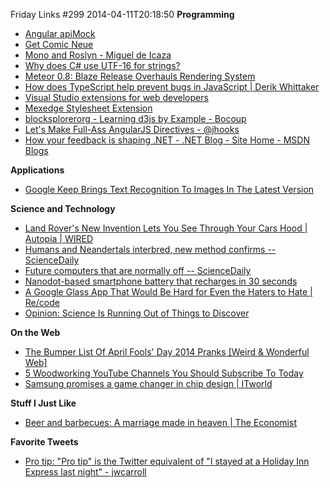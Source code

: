 Friday Links #299
2014-04-11T20:18:50
**Programming**

  * [Angular apiMock](http://johansson.jp/angular-apimock/#/)
  * [Get Comic Neue](http://comicneue.com/)
  * [Mono and Roslyn - Miguel de Icaza](http://tirania.org/blog/archive/2014/Apr-09.html)
  * [Why does C# use UTF-16 for strings?](http://blog.coverity.com/2014/04/09/why-utf-16/#.U0aQ_fldUs5)
  * [Meteor 0.8: Blaze Release Overhauls Rendering System](http://www.infoq.com/news/2014/04/meteor-08-blaze?utm_campaign=infoq_content&utm_source=infoq&utm_medium=feed&utm_term=global)
  * [How does TypeScript help prevent bugs in JavaScript | Derik Whittaker](http://codebetter.com/derikwhittaker/2014/04/05/how-does-typescript-help-prevent-bugs-in-javascript/)
  * [Visual Studio extensions for web developers](http://madskristensen.net/post/visual-studio-extensions-for-web-developers)
  * [Mexedge Stylesheet Extension](http://visualstudiogallery.msdn.microsoft.com/b6dd8050-77fa-4dba-998f-dabdd255d96d)
  * [blocksplorerorg - Learning d3js by Example - Bocoup](http://weblog.bocoup.com/blocksplorer/)
  * [Let's Make Full-Ass AngularJS Directives - @jhooks](http://joelhooks.com/blog/2014/02/11/lets-make-full-ass-angularjs-directives/?utm_source=ng-newsletter&utm_campaign=9d0e6a1826-AngularJS_Newsletter_4_8_144_8_2014&utm_medium=email&utm_term=0_fa61364f13-9d0e6a1826-88880093)
  * [How your feedback is shaping .NET - .NET Blog - Site Home - MSDN Blogs](http://blogs.msdn.com/b/dotnet/archive/2014/04/09/how-your-feedback-is-shaping-net.aspx)

**Applications**

  * [Google Keep Brings Text Recognition To Images In The Latest Version](http://www.makeuseof.com/tag/google-keep-brings-text-recognition-images-latest-version/)

**Science and Technology**

  * [Land Rover's New Invention Lets You See Through Your Cars Hood | Autopia | WIRED](http://www.wired.com/2014/04/land-rover-invisible-hood/)
  * [Humans and Neandertals interbred, new method confirms -- ScienceDaily](http://www.sciencedaily.com/releases/2014/04/140408111228.htm?utm_source=feedburner&utm_medium=feed&utm_campaign=Feed%3A+sciencedaily+%28Latest+Science+News+--+ScienceDaily%29)
  * [Future computers that are normally off -- ScienceDaily](http://www.sciencedaily.com/releases/2014/04/140408121920.htm?utm_source=feedburner&utm_medium=feed&utm_campaign=Feed%3A+sciencedaily+%28Latest+Science+News+--+ScienceDaily%29)
  * [Nanodot-based smartphone battery that recharges in 30 seconds](http://www.gizmag.com/nanodot-smartphone-battery-30-second-recharge/31467/)
  * [A Google Glass App That Would Be Hard for Even the Haters to Hate | Re/code](http://recode.net/2014/04/08/a-google-glass-app-that-would-be-hard-for-even-the-haters-to-hate/)
  * [Opinion: Science Is Running Out of Things to Discover](http://news.nationalgeographic.com/news/2014/04/140409-nobel-prize-physics-aging-scientists-string-theory-inflation/)  


**On the Web**

  * [The Bumper List Of April Fools' Day 2014 Pranks [Weird & Wonderful Web]](http://www.makeuseof.com/tag/bumper-list-april-fools-day-2014-pranks-weird-wonderful-web/)
  * [5 Woodworking YouTube Channels You Should Subscribe To Today](http://www.makeuseof.com/tag/5-woodworking-youtube-channels-subscribe-today/)
  * [Samsung promises a game changer in chip design | ITworld](http://www.itworld.com/science/413480/samsung-promises-game-changer-chip-design)

**Stuff I Just Like**

  * [Beer and barbecues: A marriage made in heaven | The Economist](http://www.economist.com/news/science-and-technology/21600085-reduce-health-risk-barbecuing-meat-just-add-beer-marriage-made)

**Favorite Tweets**

  * [Pro tip: "Pro tip" is the Twitter equivalent of "I stayed at a Holiday Inn Express last night" - jwcarroll](https://twitter.com/jwcarroll/status/453229721648906242)  
  
  
  

